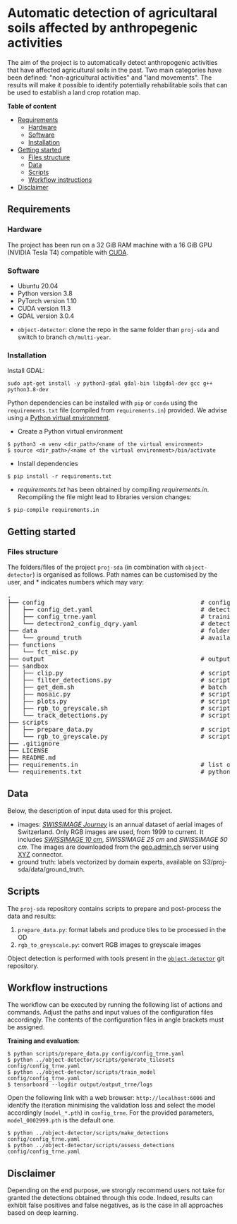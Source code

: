 # Automatic detection of agricultaral soils affected by anthropegenic activities

The aim of the project is to automatically detect anthropogenic activities that have affected agricultural soils in the past. Two main categories have been defined: "non-agricultural activities" and "land movements". The results will make it possible to identify potentially rehabilitable soils that can be used to establish a land crop rotation map. <br>

**Table of content**

- [Requirements](#requirements)
    - [Hardware](#hardware)
    - [Software](#software)
    - [Installation](#installation)
- [Getting started](#getting-started)
    - [Files structure](#files-structure)
    - [Data](#data)
    - [Scripts](#scripts)
    - [Workflow instructions](#workflow-instructions)
- [Disclaimer](#disclaimer)


## Requirements

### Hardware

The project has been run on a 32 GiB RAM machine with a 16 GiB GPU (NVIDIA Tesla T4) compatible with [CUDA](https://detectron2.readthedocs.io/en/latest/tutorials/install.html). 


### Software

- Ubuntu 20.04
- Python version 3.8 
- PyTorch version 1.10
- CUDA version 11.3
- GDAL version 3.0.4
<!-- - `object-detector` version [2.1.0](https://github.com/swiss-territorial-data-lab/object-detector/releases/tag/v.2.1.0)  -->
- `object-detector`: clone the repo in the same folder than `proj-sda` and switch to branch `ch/multi-year`. 

### Installation

Install GDAL:

```
sudo apt-get install -y python3-gdal gdal-bin libgdal-dev gcc g++ python3.8-dev
```

Python dependencies can be installed with `pip` or `conda` using the `requirements.txt` file (compiled from `requirements.in`) provided. We advise using a [Python virtual environment](https://docs.python.org/3/library/venv.html).

- Create a Python virtual environment
```
$ python3 -m venv <dir_path>/<name of the virtual environment>
$ source <dir_path>/<name of the virtual environment>/bin/activate
```

- Install dependencies
```
$ pip install -r requirements.txt
```

- _requirements.txt_ has been obtained by compiling _requirements.in_. Recompiling the file might lead to libraries version changes:
```
$ pip-compile requirements.in
```

## Getting started

### Files structure

The folders/files of the project `proj-sda` (in combination with `object-detector`) is organised as follows. Path names can be customised by the user, and * indicates numbers which may vary:

<pre>.
├── config                                          # configurations files folder
│   ├── config_det.yaml                             # detection workflow
│   ├── config_trne.yaml                            # training and evaluation workflow
│   └── detectron2_config_dqry.yaml                 # detectron 2
├── data                                            # folder containing the input data
│   └── ground_truth                                # available on S3/proj-sda/data/ground_truth
├── functions
│   └── fct_misc.py                                
├── output                                          # outputs folders
├── sandbox
│   ├── clip.py                                     # script clipping detections to the AoI
│   ├── filter_detections.py                        # script filtering the detections according to threshold values
│   ├── get_dem.sh                                  # batch script downloading the DEM of Switzerland
│   ├── mosaic.py                                   # script doing image mosaic
│   ├── plots.py                                    # script plotting figures
│   ├── rgb_to_greyscale.sh                         # script converting RGB images to greyscale images
│   └── track_detections.py                         # script tracking the detections in multiple years dataset 
├── scripts
│   ├── prepare_data.py                             # script preparing data to be processed by the object-detector scripts
│   └── rgb_to_greyscale.py                         # script converting RGB images to greyscale images
├── .gitignore                                      
├── LICENSE
├── README.md                                      
├── requirements.in                                 # list of python libraries required for the project
└── requirements.txt                                # python dependencies compiled from requirements.in file
</pre>


## Data

Below, the description of input data used for this project. 

- images: [_SWISSIMAGE Journey_](https://www.swisstopo.admin.ch/en/maps-data-online/maps-geodata-online/journey-through-time-images.html) is an annual dataset of aerial images of Switzerland. Only RGB images are used, from 1999 to current. It includes [_SWISSIMAGE 10 cm_](https://www.swisstopo.admin.ch/fr/geodata/images/ortho/swissimage10.html), _SWISSIMAGE 25 cm_ and _SWISSIMAGE 50 cm_. The images are downloaded from the [geo.admin.ch](https://www.geo.admin.ch/fr) server using [XYZ](https://developers.planet.com/docs/planetschool/xyz-tiles-and-slippy-maps/) connector. 
- ground truth: labels vectorized by domain experts, available on S3/proj-sda/data/ground_truth.


## Scripts

The `proj-sda` repository contains scripts to prepare and post-process the data and results:

1. `prepare_data.py`: format labels and produce tiles to be processed in the OD 
2. `rgb_to_greyscale.py`: convert RGB images to  greyscale images

Object detection is performed with tools present in the [`object-detector`](https://github.com/swiss-territorial-data-lab/object-detector) git repository. 


 ## Workflow instructions

The workflow can be executed by running the following list of actions and commands. Adjust the paths and input values of the configuration files accordingly. The contents of the configuration files in angle brackets must be assigned. 

**Training and evaluation**: 

```
$ python scripts/prepare_data.py config/config_trne.yaml
$ python ../object-detector/scripts/generate_tilesets config/config_trne.yaml
$ python ../object-detector/scripts/train_model config/config_trne.yaml
$ tensorboard --logdir output/output_trne/logs
```

Open the following link with a web browser: `http://localhost:6006` and identify the iteration minimising the validation loss and select the model accordingly (`model_*.pth`) in `config_trne`. For the provided parameters, `model_0002999.pth` is the default one.

```
$ python ../object-detector/scripts/make_detections config/config_trne.yaml
$ python ../object-detector/scripts/assess_detections config/config_trne.yaml
```

## Disclaimer

Depending on the end purpose, we strongly recommend users not take for granted the detections obtained through this code. Indeed, results can exhibit false positives and false negatives, as is the case in all approaches based on deep learning.